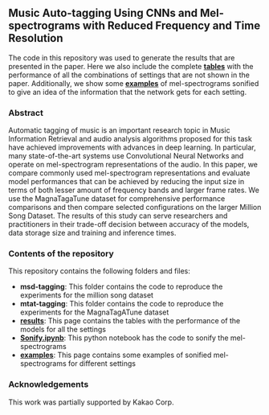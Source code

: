 ## Music Auto-tagging Using CNNs and Mel-spectrograms with Reduced Frequency and Time Resolution

The code in this repository was used to generate the results that are presented in the paper. Here we also include the complete **[tables](./results)** with the performance of all the combinations of settings that are not shown in the paper. Additionally, we show some **[examples](./demos)** of mel-spectrograms sonified to give an idea of the information that the network gets for each setting.

### Abstract

Automatic tagging of music is an important research topic in Music Information Retrieval and audio analysis algorithms proposed for this task have achieved improvements with advances in deep learning. In particular, many state-of-the-art systems use Convolutional Neural Networks and operate on mel-spectrogram representations of the audio. In this paper, we compare commonly used mel-spectrogram representations and evaluate model performances that can be achieved by reducing the input size in terms of both lesser amount of frequency bands and larger frame rates. We use the MagnaTagaTune dataset for comprehensive performance comparisons and then compare selected configurations on the larger Million Song Dataset. The results of this study can serve researchers and practitioners in their trade-off decision between accuracy of the models, data storage size and training and inference times.

### Contents of the repository

This repository contains the following folders and files:
 - **msd-tagging**: This folder contains the code to reproduce the experiments for the million song dataset
 - **mtat-tagging**: This folder contains the code to reproduce the experiments for the MagnaTagATune dataset
 - **[results](./results)**: This page contains the tables with the performance of the models for all the settings
 - **[Sonify.ipynb](./Sonify.ipynb)**: This python notebook has the code to sonify the mel-spectrograms
 - **[examples](./demos)**: This page contains some examples of sonified mel-spectrograms for different settings


### Acknowledgements

This work was partially supported by Kakao Corp.
